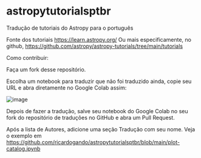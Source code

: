# astropytutorialsptbr
Tradução de tutoriais do Astropy para o português

Fonte dos tutoriais https://learn.astropy.org/
Ou mais especificamente, no github, https://github.com/astropy/astropy-tutorials/tree/main/tutorials

Como contribuir: 

Faça um fork desse repositório.

Escolha um notebook para traduzir que não foi traduzido ainda, copie seu URL e abra diretamente no Google Colab assim:

![image](https://user-images.githubusercontent.com/8430139/144924872-9c272c07-d0a1-4c73-bda7-e1915f087dfc.png)

Depois de fazer a tradução, salve seu notebook do Google Colab no seu fork do repositório de traduções no GitHub e abra um Pull Request. 

Após a lista de Autores, adicione uma seção Tradução com seu nome. Veja o exemplo em https://github.com/ricardogando/astropytutorialsptbr/blob/main/plot-catalog.ipynb

